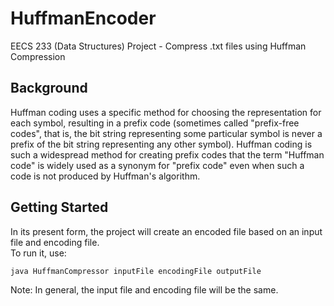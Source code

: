 # HuffmanEncoder

EECS 233 (Data Structures) Project - 
Compress .txt files using Huffman Compression 

## Background

Huffman coding uses a specific method for choosing the representation for each symbol, resulting in a prefix code (sometimes called "prefix-free codes", that is, the bit string representing some particular symbol is never a prefix of the bit string representing any other symbol). Huffman coding is such a widespread method for creating prefix codes that the term "Huffman code" is widely used as a synonym for "prefix code" even when such a code is not produced by Huffman's algorithm.

## Getting Started

In its present form, the project will create an encoded file based on an input file and encoding file.  
To run it, use:

`java HuffmanCompressor inputFile encodingFile outputFile`

Note: In general, the input file and encoding file will be the same.

